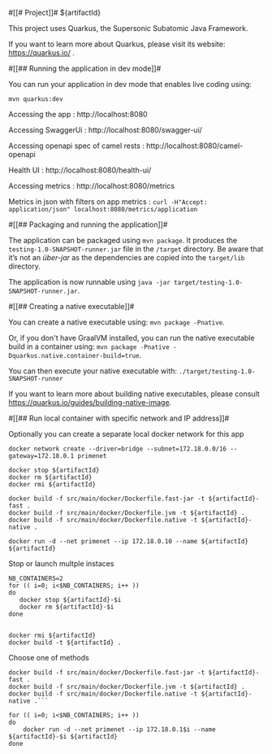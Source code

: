 #[[# Project]]# ${artifactId}

This project uses Quarkus, the Supersonic Subatomic Java Framework.

If you want to learn more about Quarkus, please visit its website: https://quarkus.io/ .

#[[## Running the application in dev mode]]#

You can run your application in dev mode that enables live coding using:
```
mvn quarkus:dev
```

Accessing the app : http://localhost:8080

Accessing SwaggerUi : http://localhost:8080/swagger-ui/

Accessing openapi spec of camel rests : http://localhost:8080/camel-openapi

Health UI : http://localhost:8080/health-ui/

Accessing metrics : http://localhost:8080/metrics

Metrics in json with filters on app metrics : `curl -H"Accept: application/json" localhost:8080/metrics/application`

#[[## Packaging and running the application]]#

The application can be packaged using `mvn package`.
It produces the `testing-1.0-SNAPSHOT-runner.jar` file in the `/target` directory.
Be aware that it’s not an _über-jar_ as the dependencies are copied into the `target/lib` directory.

The application is now runnable using `java -jar target/testing-1.0-SNAPSHOT-runner.jar`.

#[[## Creating a native executable]]#

You can create a native executable using: `mvn package -Pnative`.

Or, if you don't have GraalVM installed, you can run the native executable build in a container using: `mvn package -Pnative -Dquarkus.native.container-build=true`.

You can then execute your native executable with: `./target/testing-1.0-SNAPSHOT-runner`

If you want to learn more about building native executables, please consult https://quarkus.io/guides/building-native-image.

#[[## Run local container with specific network and IP address]]#

Optionally you can create a separate local docker network for this app

```
docker network create --driver=bridge --subnet=172.18.0.0/16 --gateway=172.18.0.1 primenet 
```

```
docker stop ${artifactId}
docker rm ${artifactId}
docker rmi ${artifactId}

docker build -f src/main/docker/Dockerfile.fast-jar -t ${artifactId}-fast .
docker build -f src/main/docker/Dockerfile.jvm -t ${artifactId} .
docker build -f src/main/docker/Dockerfile.native -t ${artifactId}-native .

docker run -d --net primenet --ip 172.18.0.10 --name ${artifactId} ${artifactId}
```


Stop or launch multple instaces

```
NB_CONTAINERS=2
for (( i=0; i<$NB_CONTAINERS; i++ ))
do
   docker stop ${artifactId}-$i
   docker rm ${artifactId}-$i
done


docker rmi ${artifactId}
docker build -t ${artifactId} .
```

Choose one of methods
```
docker build -f src/main/docker/Dockerfile.fast-jar -t ${artifactId}-fast .
docker build -f src/main/docker/Dockerfile.jvm -t ${artifactId} .
docker build -f src/main/docker/Dockerfile.native -t ${artifactId}-native .```
```
```
for (( i=0; i<$NB_CONTAINERS; i++ ))
do
    docker run -d --net primenet --ip 172.18.0.1$i --name ${artifactId}-$i ${artifactId}
done

```